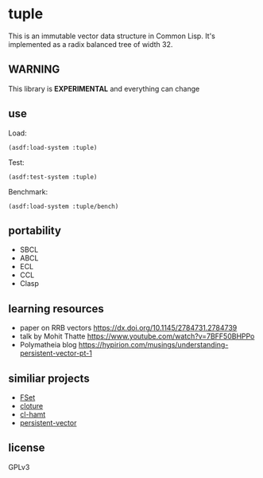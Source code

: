 # tuple

This is an immutable vector data structure in Common Lisp. It's implemented as a radix balanced tree of width 32.

## WARNING

This library is __EXPERIMENTAL__ and everything can change

## use

Load:

```
(asdf:load-system :tuple)
```

Test:

```
(asdf:test-system :tuple)
```

Benchmark:

```
(asdf:load-system :tuple/bench)
```


## portability

 - SBCL
 - ABCL
 - ECL
 - CCL
 - Clasp

## learning resources

- paper on RRB vectors https://dx.doi.org/10.1145/2784731.2784739
- talk by Mohit Thatte https://www.youtube.com/watch?v=7BFF50BHPPo
- Polymatheia blog https://hypirion.com/musings/understanding-persistent-vector-pt-1

## similiar projects

- [FSet](https://github.com/slburson/fset)
- [cloture](https://github.com/ruricolist/cloture)
- [cl-hamt](https://github.com/danshapero/cl-hamt)
- [persistent-vector](https://github.com/DanielKeogh/persistent-vector)

## license

GPLv3
